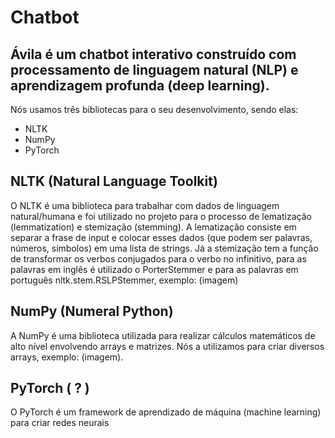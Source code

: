 # Chatbot 

## Ávila é um chatbot interativo construído com processamento de linguagem natural (NLP) e aprendizagem profunda (deep learning).

Nós usamos três bibliotecas para o seu desenvolvimento, sendo elas:
- NLTK
- NumPy
- PyTorch

## NLTK (Natural Language Toolkit)
O NLTK é uma biblioteca para trabalhar com dados de linguagem natural/humana e foi utilizado no projeto para o processo de lematização (lemmatization) e stemização (stemming). A lematização consiste em separar a frase de input e colocar esses dados (que podem ser palavras, números, símbolos) em uma lista de strings. 
Já a stemização tem a função de transformar os verbos conjugados para o verbo no infinitivo, para as palavras em inglês é utilizado o PorterStemmer e para as palavras em português nltk.stem.RSLPStemmer, exemplo: (imagem)

## NumPy (Numeral Python)
A NumPy é uma biblioteca utilizada para realizar cálculos matemáticos de alto nível envolvendo arrays e matrizes.
Nós a utilizamos para criar diversos arrays, exemplo: (imagem).

## PyTorch ( ? )
O PyTorch é um framework de aprendizado de máquina (machine learning) para criar redes neurais
